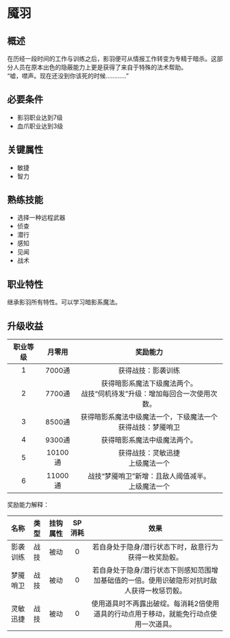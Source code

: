 # 魇羽

## 概述

在历经一段时间的工作与训练之后，影羽便可从情报工作转变为专精于暗杀。这部分人员在原本出色的隐蔽能力上更是获得了来自于特殊的法术帮助。<br>“嘘，噤声。现在还没到你该死的时候…………”

## 必要条件

* 影羽职业达到7级
* 血爪职业达到3级

## 关键属性

* 敏捷
* 智力

## 熟练技能

* 选择一种远程武器
* 侦查
* 潜行
* 感知
* 见闻
* 战术
  
## 职业特性

继承影羽所有特性。可以学习暗影系魔法。

## 升级收益

职业等级|月零用|奖励能力
:--:|:--:|:--:
1|7000通|获得战技：影袭训练
2|7700通|获得暗影系魔法下级魔法两个。<br>战技“伺机待发”升级：增加每回合一次使用次数。
3|8500通|获得暗影系魔法中级魔法一个，下级魔法一个<br>获得战技：梦魇哨卫
4|9300通|获得暗影系魔法中级魔法两个。
5|10100通|获得战技：灵敏迅捷<br>上级魔法一个
6|11000通|战技“梦魇哨卫”新增：且敌人阈值减半。<br>上级魔法一个

奖励能力解释：

名称|类型|挂钩属性|SP消耗|效果
:--:|:--:|:--:|:--:|:--:
影袭训练|战技|被动|0|若自身处于隐身/潜行状态下时，敌意行为获得一枚奖励骰。
梦魇哨卫|战技|被动|0|若自身处于隐身/潜行状态下则感知范围增加基础值的一倍。使用识破隐形对抗时敌人获得一枚惩罚骰。
灵敏迅捷|战技|被动|0|使用道具时不再露出破绽。每消耗2倍使用道具的行动点用于移动，就能免行动点使用一次道具。

